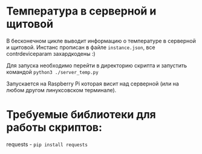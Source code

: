 # Температура в серверной и щитовой
В бесконечном цикле выводит информацию о температуре в серверной и щитовой. Инстанс прописан в файле ``instance.json``, все contrdeviceparam захардкодены :)

Для запуска необходимо перейти в директорию скрипта и запустить командой ``python3 ./server_temp.py``

Запускается на Raspberry Pi которая висит над серверной (или на любом другом линуксовском терминале).

# Требуемые библиотеки для работы скриптов:
requests - ``pip install requests``